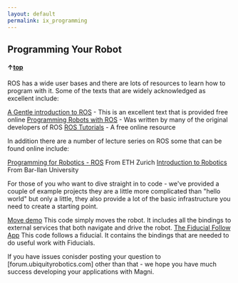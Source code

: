 ```yaml
---
layout: default
permalink: ix_programming
---
```


##	Programming Your Robot

#### &uarr;[top](https://ubiquityrobotics.github.io/learn/)

ROS has a wide user bases and there are lots of resources to learn how to program with it. Some of the texts that are widely acknowledged as excellent include:

[A Gentle introduction to ROS](https://cse.sc.edu/~jokane/agitr/ ) - This is an excellent text that is provided free online 
[Programming Robots with ROS](http://wiki.ros.org/Books/Programming_Robots_with_ROS) - Was written by many of the original developers of ROS
[ROS Tutorials](http://wiki.ros.org/ROS/Tutorials) - A free online resource

In addition there are a number of lecture series on ROS some that can be found online include:

[Programming for Robotics - ROS](http://www.rsl.ethz.ch/education-students/lectures/ros.html) From ETH Zurich
[Introduction to Robotics](http://u.cs.biu.ac.il/~yehoshr1/89-685/) From Bar-Ilan University

For those of you who want to dive straight in to code - we've provided a couple of example projects they are a little more complicated than "hello world" but only a little, they also provide a lot of the basic infrastructure you need to create a starting point.

[Move demo](https://github.com/UbiquityRobotics/demos/tree/master/move_demo) This code simply moves the robot. It includes all the bindings to external services that both navigate and drive the robot.
[The Fiducial Follow App](https://github.com/UbiquityRobotics/demos/tree/master/fiducial_follow) This code follows a fiducial. It contains the bindings that are needed to do useful work with Fiducials.

If you have issues conisder posting your question to [forum.ubiquityrobotics.com] other than that - we hope you have much success developing your applications with Magni.

<!--
12.	Writing Your First Script
13.	Creating a Map
14.	Autonomous Driving
15.	Going Forward and Avoiding Obstacles with Code
16.	Going to a Specific Location on Your Map Using Code
17.	Monitor Magni Battery Status
18.	Button Events
19.	What to Read Next
-->
